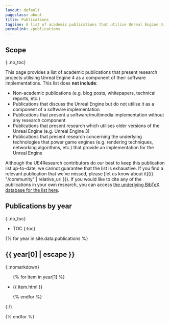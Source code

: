 ```yaml
---
layout: default
pageclass: about
title: Publications
tagline: A list of academic publications that utilise Unreal Engine 4.
permalink: /publications
---
```


## Scope
{:.no_toc}

This page provides a list of academic publications that present research projects utilising Unreal Engine 4 as a component of their software implementations. This list does **not include**:

- Non-academic publications (e.g. blog posts, whitepapers, technical reports, etc.)
- Publications that discuss the Unreal Engine but do not utilise it as a component of a software implementation
- Publications that present a software/multimedia implementation without any research component
- Publications that present research which utilises older versions of the Unreal Engine (e.g. Unreal Engine 3)
- Publications that present research concerning the underlying technologies that power game engines (e.g. rendering techniques, networking algorithms, etc.) that provide an implementation for the Unreal Engine

Although the UE4Research contributors do our best to keep this publication list up-to-date, we cannot guarantee that the list is exhaustive. If you find a relevant publication that we've missed, please [let us know about it]({{ "/community" | relative_uri }}). If you would like to cite any of the publications in your own research, you can access [the underlying BibTeX database for the list here](https://github.com/UE4Research/ue4research.github.io/blob/master/_publications/publications.bib).


## Publications by year
{:.no_toc}

* TOC
{:toc}


{% for year in site.data.publications %}
## {{ year[0] | escape }}

{::nomarkdown}
<ul class="publication-list">
{% for item in year[1] %}
	<li id="{{ item.key | escape }}">
		<p>{{ item.html }}</p>
	</li>
{% endfor %}
</ul>
{:/}

{% endfor %}
